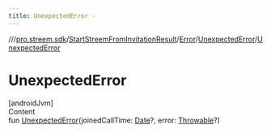 ```yaml
---
title: UnexpectedError -
---
```

//[<root>](../../../../../index.md)/[pro.streem.sdk](../../../index.md)/[StartStreemFromInvitationResult](../../index.md)/[Error](../index.md)/[UnexpectedError](index.md)/[UnexpectedError](-unexpected-error.md)



# UnexpectedError  
[androidJvm]  
Content  
fun [UnexpectedError](-unexpected-error.md)(joinedCallTime: [Date](https://developer.android.com/reference/kotlin/java/util/Date.html)?, error: [Throwable](https://kotlinlang.org/api/latest/jvm/stdlib/kotlin/-throwable/index.html)?)  



